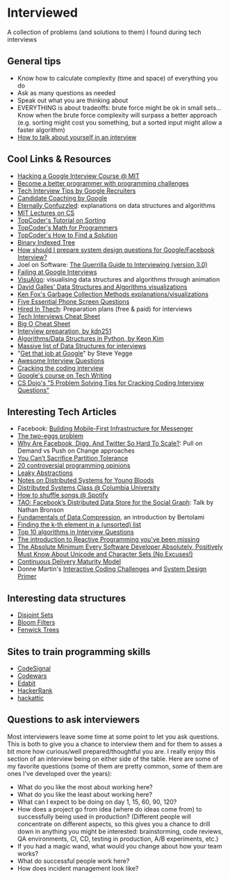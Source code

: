 # Interviewed

A collection of problems (and solutions to them) I found during tech interviews

## General tips

- Know how to calculate complexity (time and space) of everything you do
- Ask as many questions as needed
- Speak out what you are thinking about
- EVERYTHING is about tradeoffs: brute force might be ok in small sets... Know when the brute force complexity will surpass a better approach (e.g. sorting might cost you something, but a sorted input might allow a faster algorithm)
- [How to talk about yourself in an interview](https://stackoverflow.blog/2017/04/27/how-to-talk-about-yourself-in-an-interview)

## Cool Links & Resources

- [Hacking a Google Interview Course @ MIT](http://courses.csail.mit.edu/iap/interview)
- [Become a better programmer with programming challenges](http://macgyverdev.blogspot.se/2014/04/become-better-programmer-with.html)
- [Tech Interview Tips by Google Recruiters](https://www.google.com/about/careers/lifeatgoogle/hangouts-on-air-google-recruiters-share-technical-interview-tips.html)
- [Candidate Coaching by Google](http://www.youtube.com/watch?v=oWbUtlUhwa8)
- [Eternally Confuzzled](http://www.eternallyconfuzzled.com): explanations on data structures and algorithms
- [MIT Lectures on CS](http://ocw.mit.edu/courses/electrical-engineering-and-computer-science/6-046j-introduction-to-algorithms-sma-5503-fall-2005/video-lectures)
- [TopCoder's Tutorial on Sorting](http://community.topcoder.com/tc?module=Static&d1=tutorials&d2=sorting)
- [TopCoder's Math for Programmers](http://community.topcoder.com/tc?module=Static&d1=tutorials&d2=math_for_topcoders)
- [TopCoder's How to Find a Solution](http://community.topcoder.com/tc?module=Static&d1=tutorials&d2=findSolution)
- [Binary Indexed Tree](http://community.topcoder.com/tc?module=Static&d1=tutorials&d2=binaryIndexedTrees)
- [How should I prepare system design questions for Google/Facebook Interview?](http://www.quora.com/How-should-I-prepare-system-design-questions-for-Google-Facebook-Interview)
- Joel on Software: [The Guerrilla Guide to Interviewing (version 3.0)](http://www.joelonsoftware.com/articles/GuerrillaInterviewing3.html)
- [Failing at Google Interviews](http://alexbowe.com/failing-at-google-interviews/)
- [VisuAlgo](http://www.comp.nus.edu.sg/~stevenha/visualization/index.html): visualising data structures and algorithms through animation
- [David Galles' Data Structures and Algorithms visualizations](http://www.cs.usfca.edu/~galles/visualization/about.html)
- [Ken Fox's Garbage Collection Methods explanations/visualizations](https://spin.atomicobject.com/2014/09/03/visualizing-garbage-collection-algorithms/)
- [Five Essential Phone Screen Questions](https://sites.google.com/site/steveyegge2/five-essential-phone-screen-questions)
- [Hired In Thech](http://www.hiredintech.com): Preparation plans (free & paid) for interviews
- [Tech Interviews Cheat Sheet](https://gist.github.com/TSiege/cbb0507082bb18ff7e4b)
- [Big O Cheat Sheet](http://bigocheatsheet.com/)
- [Interview preparation, by kdn251](https://github.com/kdn251/interviews)
- [Algorithms/Data Structures in Python, by Keon Kim](https://github.com/keon/algorithms)
- [Massive list of Data Structures for interviews](https://techiedelight.quora.com/500-Data-Structures-and-Algorithms-practice-problems-and-their-solutions)
- "[Get that job at Google](http://steve-yegge.blogspot.com/2008/03/get-that-job-at-google.html)" by Steve Yegge
- [Awesome Interview Questions](https://github.com/MaximAbramchuck/awesome-interview-questions)
- [Cracking the coding interview](http://www.crackingthecodinginterview.com/)
- [Google's course on Tech Writing](https://developers.google.com/tech-writing)
- [CS Dojo's "5 Problem Solving Tips for Cracking Coding Interview Questions"](https://www.youtube.com/watch?v=GBuHSRDGZBY)

## Interesting Tech Articles

- Facebook: [Building Mobile-First Infrastructure for Messenger](https://code.facebook.com/posts/820258981365363/building-mobile-first-infrastructure-for-messenger/)
- [The two-eggs problem](http://www.datagenetics.com/blog/july22012/index.html)
- [Why Are Facebook, Digg, And Twitter So Hard To Scale?](http://highscalability.com/blog/2009/10/13/why-are-facebook-digg-and-twitter-so-hard-to-scale.html): Pull on Demand vs Push on Change approaches
- [You Can’t Sacrifice Partition Tolerance](http://codahale.com/you-cant-sacrifice-partition-tolerance/)
- [20 controversial programming opinions](http://programmers.blogoverflow.com/2012/08/20-controversial-programming-opinions/)
- [Leaky Abstractions](http://www.joelonsoftware.com/articles/LeakyAbstractions.html)
- [Notes on Distributed Systems for Young Bloods](http://www.somethingsimilar.com/2013/01/14/notes-on-distributed-systems-for-young-bloods/)
- [Distributed Systems Class @ Columbia University](https://roxanageambasu.github.io/ds-class/)
- [How to shuffle songs @ Spotify](https://labs.spotify.com/2014/02/28/how-to-shuffle-songs)
- [TAO: Facebook’s Distributed Data Store for the Social Graph](https://www.usenix.org/conference/atc13/technical-sessions/presentation/bronson): Talk by Nathan Bronson
- [Fundamentals of Data Compression](http://bertolami.com/index.php?engine=blog&content=posts&detail=fundamentals-of-data-compression), an introduction by Bertolami
- [Finding the k-th element in a (unsorted) list](http://blog.teamleadnet.com/2012/07/quick-select-algorithm-find-kth-element.html)
- [Top 10 algorithms in Interview Questions](http://www.geeksforgeeks.org/top-10-algorithms-in-interview-questions)
- [The introduction to Reactive Programming you've been missing](https://gist.github.com/staltz/868e7e9bc2a7b8c1f754)
- [The Absolute Minimum Every Software Developer Absolutely, Positively Must Know About Unicode and Character Sets (No Excuses!)](https://www.joelonsoftware.com/2003/10/08/the-absolute-minimum-every-software-developer-absolutely-positively-must-know-about-unicode-and-character-sets-no-excuses/)
- [Continuous Delivery Maturity Model](https://www.infoq.com/articles/Continuous-Delivery-Maturity-Model)
- Donne Martin's [Interactive Coding Challenges](https://github.com/donnemartin/interactive-coding-challenges) and [System Design Primer](https://github.com/donnemartin/system-design-primer)

## Interesting data structures

- [Disjoint Sets](http://en.wikipedia.org/wiki/Disjoint-set_data_structure)
- [Bloom Filters](https://en.wikipedia.org/wiki/Bloom_filter)
- [Fenwick Trees](https://en.wikipedia.org/wiki/Fenwick_tree)

## Sites to train programming skills

- [CodeSignal](https://codesignal.com)
- [Codewars](http://codewars.com)
- [Edabit](https://edabit.com)
- [HackerRank](http://hackerrank.com)
- [hackattic](https://hackattic.com)

## Questions to ask interviewers

Most interviewers leave some time at some point to let you ask questions. This is both to give you a chance to interview them and for them to asses a bit more how curious/well prepared/thoughtful you are. I really enjoy this section of an interview being on either side of the table. Here are some of my favorite questions (some of them are pretty common, some of them are ones I've developed over the years):

- What do you like the most about working here?
- What do you like the least about working here?
- What can I expect to be doing on day 1, 15, 60, 90, 120?
- How does a project go from idea (where do ideas come from) to successfully being used in production? (Different people will concentrate on different aspects, so this gives you a chance to drill down in anything you might be interested: brainstorming, code reviews, QA environments, CI, CD, testing in production, A/B experiments, etc.)
- If you had a magic wand, what would you change about how your team works?
- What do successful people work here?
- How does incident management look like?
